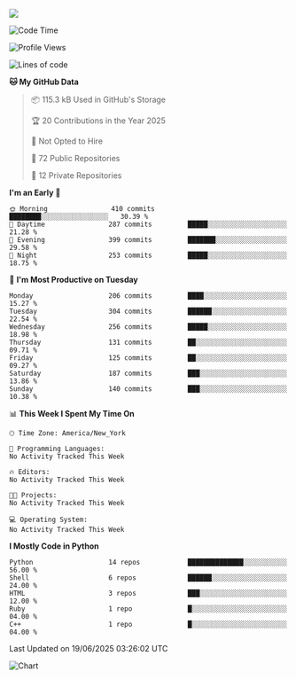 
![](https://hit.yhype.me/github/profile?user_id=44564111)
<!--START_SECTION:waka-->
![Code Time](http://img.shields.io/badge/Code%20Time-25%20hrs%2048%20mins-blue)

![Profile Views](http://img.shields.io/badge/Profile%20Views-3-blue)

![Lines of code](https://img.shields.io/badge/From%20Hello%20World%20I%27ve%20Written-5.2%20million%20lines%20of%20code-blue)

**🐱 My GitHub Data** 

> 📦 115.3 kB Used in GitHub's Storage 
 > 
> 🏆 20 Contributions in the Year 2025
 > 
> 🚫 Not Opted to Hire
 > 
> 📜 72 Public Repositories 
 > 
> 🔑 12 Private Repositories 
 > 
**I'm an Early 🐤** 

```text
🌞 Morning                410 commits         ████████░░░░░░░░░░░░░░░░░   30.39 % 
🌆 Daytime                287 commits         █████░░░░░░░░░░░░░░░░░░░░   21.28 % 
🌃 Evening                399 commits         ███████░░░░░░░░░░░░░░░░░░   29.58 % 
🌙 Night                  253 commits         █████░░░░░░░░░░░░░░░░░░░░   18.75 % 
```
📅 **I'm Most Productive on Tuesday** 

```text
Monday                   206 commits         ████░░░░░░░░░░░░░░░░░░░░░   15.27 % 
Tuesday                  304 commits         ██████░░░░░░░░░░░░░░░░░░░   22.54 % 
Wednesday                256 commits         █████░░░░░░░░░░░░░░░░░░░░   18.98 % 
Thursday                 131 commits         ██░░░░░░░░░░░░░░░░░░░░░░░   09.71 % 
Friday                   125 commits         ██░░░░░░░░░░░░░░░░░░░░░░░   09.27 % 
Saturday                 187 commits         ███░░░░░░░░░░░░░░░░░░░░░░   13.86 % 
Sunday                   140 commits         ███░░░░░░░░░░░░░░░░░░░░░░   10.38 % 
```


📊 **This Week I Spent My Time On** 

```text
🕑︎ Time Zone: America/New_York

💬 Programming Languages: 
No Activity Tracked This Week

🔥 Editors: 
No Activity Tracked This Week

🐱‍💻 Projects: 
No Activity Tracked This Week

💻 Operating System: 
No Activity Tracked This Week
```

**I Mostly Code in Python** 

```text
Python                   14 repos            ██████████████░░░░░░░░░░░   56.00 % 
Shell                    6 repos             ██████░░░░░░░░░░░░░░░░░░░   24.00 % 
HTML                     3 repos             ███░░░░░░░░░░░░░░░░░░░░░░   12.00 % 
Ruby                     1 repo              █░░░░░░░░░░░░░░░░░░░░░░░░   04.00 % 
C++                      1 repo              █░░░░░░░░░░░░░░░░░░░░░░░░   04.00 % 
```




 Last Updated on 19/06/2025 03:26:02 UTC
<!--END_SECTION:waka-->
![Chart](https://wakatime.com/share/@Vault108/688d9b71-d249-4f4e-81ef-3dceb97e43a3.svg)

